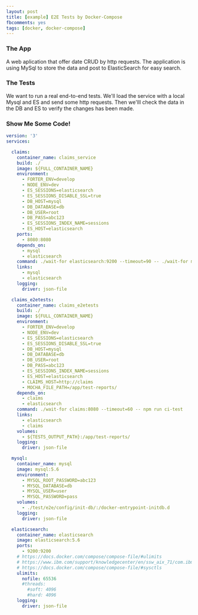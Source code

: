 ```yaml
---
layout: post
title: [example] E2E Tests by Docker-Compose
fbcomments: yes
tags: [docker, docker-compose]
---
```

### The App
A web aplication that offer date CRUD by http requests.
The application is using MySql to store the data and post to ElasticSearch for easy search.

### The Tests
We want to run a real end-to-end tests.
We'll load the service with a local Mysql and ES and send some http requests.
Then we'lll check the data in the DB and ES to verify the changes has been made.

### Show Me Some Code!

```Yaml
version: '3'
services:

  claims:
    container_name: claims_service
    build: ./
    image: ${FULL_CONTAINER_NAME}
    environment:
      - FORTER_ENV=develop
      - NODE_ENV=dev
      - ES_SESSIONS=elasticsearch
      - ES_SESSIONS_DISABLE_SSL=true
      - DB_HOST=mysql
      - DB_DATABASE=db
      - DB_USER=root
      - DB_PASS=abc123
      - ES_SESSIONS_INDEX_NAME=sessions
      - ES_HOST=elasticsearch
    ports:
      - 8080:8080
    depends_on:
      - mysql
      - elasticsearch
    command: ./wait-for elasticsearch:9200 --timeout=90 -- ./wait-for mysql:3306 --timeout=90 -- npm start
    links:
      - mysql
      - elasticsearch
    logging:
      driver: json-file

  claims_e2etests:
    container_name: claims_e2etests
    build: ./
    image: ${FULL_CONTAINER_NAME}
    environment:
      - FORTER_ENV=develop
      - NODE_ENV=dev
      - ES_SESSIONS=elasticsearch
      - ES_SESSIONS_DISABLE_SSL=true
      - DB_HOST=mysql
      - DB_DATABASE=db
      - DB_USER=root
      - DB_PASS=abc123
      - ES_SESSIONS_INDEX_NAME=sessions
      - ES_HOST=elasticsearch
      - CLAIMS_HOST=http://claims
      - MOCHA_FILE_PATH=/app/test-reports/
    depends_on:
      - claims
      - elasticsearch
    command: ./wait-for claims:8080 --timeout=60 -- npm run ci-test
    links:
      - elasticsearch
      - claims
    volumes:
      - ${TESTS_OUTPUT_PATH}:/app/test-reports/
    logging:
      driver: json-file

  mysql:
    container_name: mysql
    image: mysql:5.6
    environment:
      - MYSQL_ROOT_PASSWORD=abc123
      - MYSQL_DATABASE=db
      - MYSQL_USER=user
      - MYSQL_PASSWORD=pass
    volumes:
      - ./test/e2e/config/init-db/:/docker-entrypoint-initdb.d
    logging:
      driver: json-file

  elasticsearch:
    container_name: elasticsearch
    image: elasticsearch:5.6
    ports:
      - 9200:9200
    # https://docs.docker.com/compose/compose-file/#ulimits
    # https://www.ibm.com/support/knowledgecenter/en/ssw_aix_71/com.ibm.aix.cmds5/ulimit.htm
    # https://docs.docker.com/compose/compose-file/#sysctls
    ulimits:
      nofile: 65536
      #threads:
        #soft: 4096
        #hard: 4096
    logging:
      driver: json-file
```
